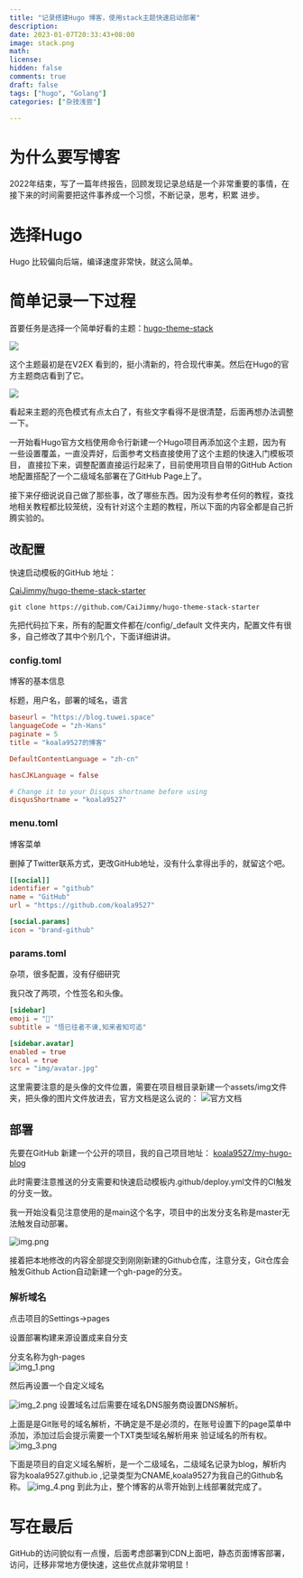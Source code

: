 ```yaml
---
title: "记录搭建Hugo 博客，使用stack主题快速启动部署"
description: 
date: 2023-01-07T20:33:43+08:00
image: stack.png
math: 
license: 
hidden: false
comments: true
draft: false
tags: ["hugo", "Golang"]
categories: ["杂技浅尝"]

---
```

# 为什么要写博客
2022年结束，写了一篇年终报告，回顾发现记录总结是一个非常重要的事情，在接下来的时间需要把这件事养成一个习惯，不断记录，思考，积累 进步。

# 选择Hugo

Hugo 比较偏向后端，编译速度非常快，就这么简单。

# 简单记录一下过程
首要任务是选择一个简单好看的主题：[hugo-theme-stack](https://github.com/CaiJimmy/hugo-theme-stack)

![](stack.png)

这个主题最初是在V2EX 看到的，挺小清新的，符合现代审美。然后在Hugo的官方主题商店看到了它。

![](store.png)


看起来主题的亮色模式有点太白了，有些文字看得不是很清楚，后面再想办法调整一下。

一开始看Hugo官方文档使用命令行新建一个Hugo项目再添加这个主题，因为有一些设置覆盖，一直没弄好，后面参考文档直接使用了这个主题的快速入门模板项目，
直接拉下来，调整配置直接运行起来了，目前使用项目自带的GitHub Action地配置搭配了一个二级域名部署在了GitHub Page上了。

接下来仔细说说自己做了那些事，改了哪些东西。因为没有参考任何的教程，查找地相关教程都比较笼统，没有针对这个主题的教程，所以下面的内容全都是自己折腾实验的。

## 改配置

快速启动模板的GitHub 地址：

[CaiJimmy/hugo-theme-stack-starter](https://github.com/CaiJimmy/hugo-theme-stack-starter)


```git clone https://github.com/CaiJimmy/hugo-theme-stack-starter```

先把代码拉下来，所有的配置文件都在/config/_default 文件夹内，配置文件有很多，自己修改了其中个别几个，下面详细讲讲。

### config.toml
博客的基本信息

标题，用户名，部署的域名，语言
```toml
baseurl = "https://blog.tuwei.space"
languageCode = "zh-Hans"
paginate = 5
title = "koala9527的博客"

DefaultContentLanguage = "zh-cn"

hasCJKLanguage = false

# Change it to your Disqus shortname before using
disqusShortname = "koala9527"
```

### menu.toml
博客菜单

删掉了Twitter联系方式，更改GitHub地址，没有什么拿得出手的，就留这个吧。
```toml
[[social]]
identifier = "github"
name = "GitHub"
url = "https://github.com/koala9527"

[social.params]
icon = "brand-github"
```
### params.toml
杂项，很多配置，没有仔细研究

我只改了两项，个性签名和头像。
```toml
[sidebar]
emoji = "🍥"
subtitle = "悟已往者不谏,知来者知可追"

[sidebar.avatar]
enabled = true
local = true
src = "img/avatar.jpg"
```
这里需要注意的是头像的文件位置，需要在项目根目录新建一个assets/img文件夹，把头像的图片文件放进去，官方文档是这么说的：
![官方文档](ava_img.png)

## 部署

先要在GitHub 新建一个公开的项目，我的自己项目地址：
[koala9527/my-hugo-blog](https://github.com/koala9527/my-hugo-blog)


此时需要注意推送的分支需要和快速启动模板内.github/deploy.yml文件的CI触发的分支一致。

我一开始没看见注意使用的是main这个名字，项目中的出发分支名称是master无法触发自动部署。


![img.png](img.png)

接着把本地修改的内容全部提交到刚刚新建的Github仓库，注意分支，Git仓库会触发Github Action自动新建一个gh-page的分支。

### 解析域名

点击项目的Settings->pages  

设置部署构建来源设置成来自分支  

分支名称为gh-pages  
![img_1.png](img_1.png)

然后再设置一个自定义域名

![img_2.png](img_2.png)
设置域名过后需要在域名DNS服务商设置DNS解析。

上面是是Git账号的域名解析，不确定是不是必须的，在账号设置下的page菜单中添加，添加过后会提示需要一个TXT类型域名解析用来 验证域名的所有权。
![img_3.png](img_3.png)

下面是项目的自定义域名解析，是一个二级域名，二级域名记录为blog，解析内容为koala9527.github.io ,记录类型为CNAME,koala9527为我自己的Github名称。
![img_4.png](img_4.png)
到此为止，整个博客的从零开始到上线部署就完成了。

# 写在最后
GitHub的访问貌似有一点慢，后面考虑部署到CDN上面吧，静态页面博客部署，访问，迁移非常地方便快速，这些优点就非常明显！

